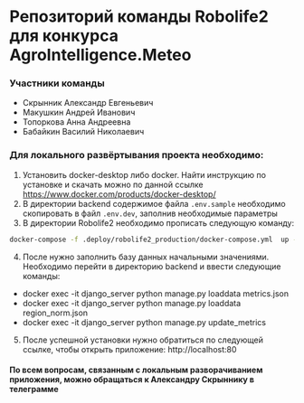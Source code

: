 #  Репозиторий команды Robolife2 для конкурса AgroIntelligence.Meteo 

### Участники команды

* Скрынник Александр Евгеньевич
* Макушкин Андрей Иванович
* Топоркова Анна Андреевна
* Бабайкин Василий Николаевич


### Для локального развёртывания проекта необходимо:
1) Установить docker-desktop либо docker. Найти инструкцию по установке и скачать можно по данной ссылке https://www.docker.com/products/docker-desktop/
2) В директории backend содержимое файла `.env.sample` необходимо скопировать в файл `.env.dev`, заполнив необходимые параметры
3) В директории Robolife2 необходимо прописать следующую команду: 
```bash
docker-compose -f .deploy/robolife2_production/docker-compose.yml  up -d --build
```
4) После нужно заполнить базу данных начальными значениями. Необходимо перейти в директорию backend и ввести следующие команды:
- docker exec -it django_server python manage.py loaddata metrics.json
- docker exec -it django_server python manage.py loaddata region_norm.json
- docker exec -it django_server python manage.py update_metrics

5) После успешной установки нужно обратиться по следующей ссылке, чтобы открыть приложение: http://localhost:80

#### По всем вопросам, связанным с локальным разворачиванием приложения, можно обращаться к Александру Скрыннику в телеграмме 
